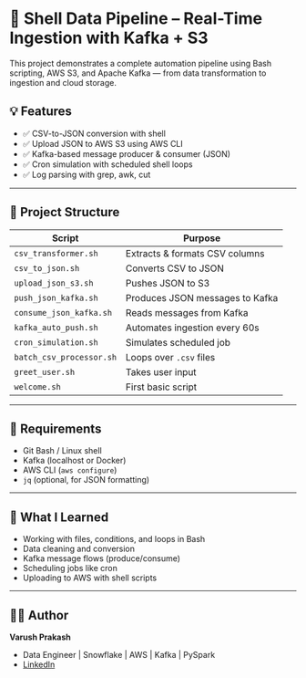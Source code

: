 # 🐚 Shell Data Pipeline – Real-Time Ingestion with Kafka + S3

This project demonstrates a complete automation pipeline using Bash scripting, AWS S3, and Apache Kafka — from data transformation to ingestion and cloud storage.

## 💡 Features

- ✅ CSV-to-JSON conversion with shell
- ✅ Upload JSON to AWS S3 using AWS CLI
- ✅ Kafka-based message producer & consumer (JSON)
- ✅ Cron simulation with scheduled shell loops
- ✅ Log parsing with grep, awk, cut

---

## 📂 Project Structure

| Script | Purpose |
|--------|---------|
| `csv_transformer.sh` | Extracts & formats CSV columns |
| `csv_to_json.sh` | Converts CSV to JSON |
| `upload_json_s3.sh` | Pushes JSON to S3 |
| `push_json_kafka.sh` | Produces JSON messages to Kafka |
| `consume_json_kafka.sh` | Reads messages from Kafka |
| `kafka_auto_push.sh` | Automates ingestion every 60s |
| `cron_simulation.sh` | Simulates scheduled job |
| `batch_csv_processor.sh` | Loops over `.csv` files |
| `greet_user.sh` | Takes user input |
| `welcome.sh` | First basic script |

---

## 🔧 Requirements

- Git Bash / Linux shell
- Kafka (localhost or Docker)
- AWS CLI (`aws configure`)
- `jq` (optional, for JSON formatting)

---

## 🧠 What I Learned

- Working with files, conditions, and loops in Bash
- Data cleaning and conversion
- Kafka message flows (produce/consume)
- Scheduling jobs like cron
- Uploading to AWS with shell scripts

---

## 👨‍💻 Author

**Varush Prakash**  
- Data Engineer | Snowflake | AWS | Kafka | PySpark  
- [LinkedIn](https://www.linkedin.com/in/varush-prakash-a7555521a)  
